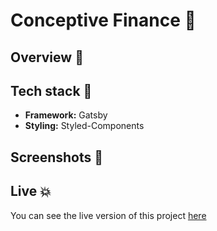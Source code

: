 # Conceptive Finance :rocket:

## Overview :telescope:

## Tech stack :hammer:

-   **Framework:** Gatsby
-   **Styling:** Styled-Components

## Screenshots :iphone:

## Live :boom:

You can see the live version of this project [here](https://witw-app.netlify.app/)
